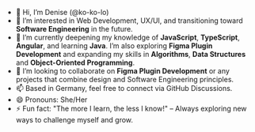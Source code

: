 - 👋 Hi, I’m Denise (@ko-ko-lo)
- 👀 I’m interested in Web Development, UX/UI, and transitioning toward **Software Engineering** in the future.
- 🌱 I’m currently deepening my knowledge of **JavaScript**, **TypeScript**, **Angular**, and learning **Java**. I’m also exploring **Figma Plugin Development** and expanding my skills in **Algorithms**, **Data Structures** and **Object-Oriented Programming**.
- 💞️ I’m looking to collaborate on **Figma Plugin Development** or any projects that combine design and Software Engineering principles.
- 📫 Based in Germany, feel free to connect via GitHub Discussions.
- 😄 Pronouns: She/Her
- ⚡ Fun fact: "The more I learn, the less I know!" – Always exploring new ways to challenge myself and grow.

<!---
ko-ko-lo/ko-ko-lo is a ✨ special ✨ repository because its `README.md` (this file) appears on your GitHub profile.
You can click the Preview link to take a look at your changes.
--->
